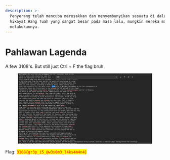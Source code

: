 ```yaml
---
description: >-
  Penyerang telah mencuba merosakkan dan menyembunyikan sesuatu di dalam data
  hikayat Hang Tuah yang sangat besar pada masa lalu, mungkin mereka masih
  melakukannya.
---
```


# Pahlawan Lagenda

A few 3108's. But still just Ctrl + F the flag bruh

<figure><img src="../../../.gitbook/assets/image (430).png" alt=""><figcaption></figcaption></figure>

Flag: <mark style="color:red;">`3108{gr3p_i5_@w3s0m3_l4ks4m4n4}`</mark>

